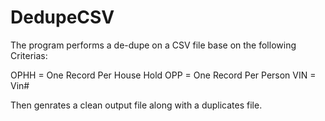 # DedupeCSV

The program performs a de-dupe on a CSV file base on the following Criterias:

OPHH = One Record Per House Hold
OPP = One Record Per Person
VIN = Vin#

Then genrates a clean output file along with a duplicates file.